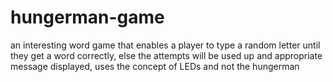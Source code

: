 # hungerman-game
an interesting word game that enables a player to type a random letter until they get a word correctly, else the attempts will be used up and appropriate message displayed, uses the concept of LEDs and not the hungerman 
